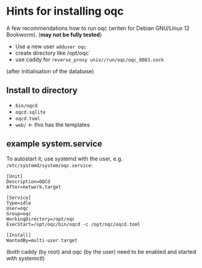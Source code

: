 # Hints for installing oqc

A few recommendations how to run oqc 
(writen for Debian GNU/Linux 12 Bookworm).
(**may not be fully tested**)

* Use a new user `adduser oqc`
* create directory like /opt/oqc`
* use caddy for `reverse_proxy unix//run/oqc/oqc_8083.sock`


(after initialisation of the database)

## Install to directory

* `bin/oqcd`
* `oqcd.sqlite`
* `oqcd.toml`
* `web/` <- this has the templates

## example system.service
To autostart it, use systemd with the user,
e.g. `/etc/systemd/system/oqc.service`:

```
[Unit]
Description=OQCd
After=network.target

[Service]
Type=idle
User=oqc
Group=oqc
WorkingDirectory=/opt/oqc
ExecStart=/opt/oqc/bin/oqcd -c /opt/oqc/oqcd.toml

[Install]
WantedBy=multi-user.target
```

(both caddy (by root) and oqc (by the user)
need to be enabled and started with systemctl)

